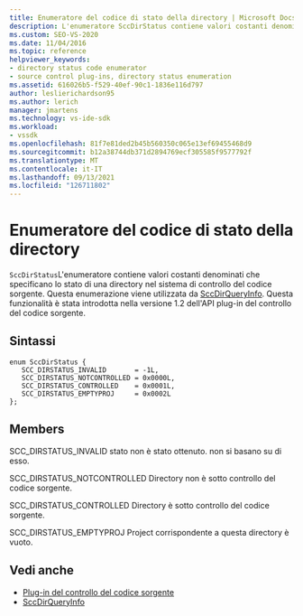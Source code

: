 ```yaml
---
title: Enumeratore del codice di stato della directory | Microsoft Docs
description: L'enumeratore SccDirStatus contiene valori costanti denominati che specificano lo stato di una directory nel sistema di controllo del codice sorgente e viene usato da SccDirQueryInfo.
ms.custom: SEO-VS-2020
ms.date: 11/04/2016
ms.topic: reference
helpviewer_keywords:
- directory status code enumerator
- source control plug-ins, directory status enumeration
ms.assetid: 616026b5-f529-40ef-90c1-1836e116d797
author: leslierichardson95
ms.author: lerich
manager: jmartens
ms.technology: vs-ide-sdk
ms.workload:
- vssdk
ms.openlocfilehash: 81f7e81ded2b45b560350c065e13ef69455468d9
ms.sourcegitcommit: b12a38744db371d2894769ecf305585f9577792f
ms.translationtype: MT
ms.contentlocale: it-IT
ms.lasthandoff: 09/13/2021
ms.locfileid: "126711802"
---
```

# <a name="directory-status-code-enumerator"></a>Enumeratore del codice di stato della directory
`SccDirStatus`L'enumeratore contiene valori costanti denominati che specificano lo stato di una directory nel sistema di controllo del codice sorgente. Questa enumerazione viene utilizzata da [SccDirQueryInfo](../extensibility/sccdirqueryinfo-function.md). Questa funzionalità è stata introdotta nella versione 1.2 dell'API plug-in del controllo del codice sorgente.

## <a name="syntax"></a>Sintassi

```
enum SccDirStatus {
   SCC_DIRSTATUS_INVALID       = -1L,
   SCC_DIRSTATUS_NOTCONTROLLED = 0x0000L,
   SCC_DIRSTATUS_CONTROLLED    = 0x0001L,
   SCC_DIRSTATUS_EMPTYPROJ     = 0x0002L
};
```

## <a name="members"></a>Members
 SCC_DIRSTATUS_INVALID stato non è stato ottenuto. non si basano su di esso.

 SCC_DIRSTATUS_NOTCONTROLLED Directory non è sotto controllo del codice sorgente.

 SCC_DIRSTATUS_CONTROLLED Directory è sotto controllo del codice sorgente.

 SCC_DIRSTATUS_EMPTYPROJ Project corrispondente a questa directory è vuoto.

## <a name="see-also"></a>Vedi anche
- [Plug-in del controllo del codice sorgente](../extensibility/source-control-plug-ins.md)
- [SccDirQueryInfo](../extensibility/sccdirqueryinfo-function.md)
